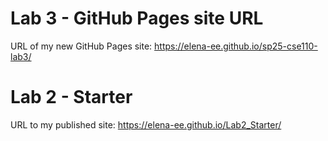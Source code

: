 # Lab 3 - GitHub Pages site URL

URL of my new GitHub Pages site:
https://elena-ee.github.io/sp25-cse110-lab3/


# Lab 2 - Starter

URL to my published site:
https://elena-ee.github.io/Lab2_Starter/
